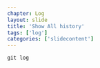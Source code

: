 ```yaml
---
chapter: Log
layout: slide
title: 'Show All history'
tags: ['log']
categories: ['slidecontent']
---
```


	git log